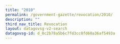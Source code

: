 ```yaml
---
title: "2010"
permalink: /government-gazette/revocation/2010/
description: ""
third_nav_title: Revocation
layout: datagovsg-v2-search
datagovsg-id: d_0c2b78a5b6c7fd3cc0fd60a36af5493a
---
```

